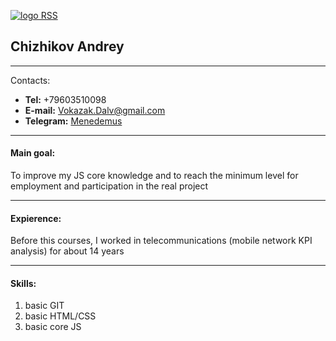 [![logo RSS](https://rollingscopes.com/apple-touch-icon.png)](https://rollingscopes.com/)


## Chizhikov Andrey
___
Contacts:
* __Tel:__ +79603510098
* __E-mail:__ <Vokazak.Dalv@gmail.com>
* __Telegram:__ [Menedemus](https://t.me/Menedemus)
___
#### Main goal:
To improve my JS core knowledge and to reach the minimum level for employment and participation in the real project
___
#### Expierence:
Before this courses, I worked in telecommunications (mobile network KPI analysis) for about 14 years


___
#### Skills:
1. basic GIT
2. basic HTML/CSS
2. basic core JS